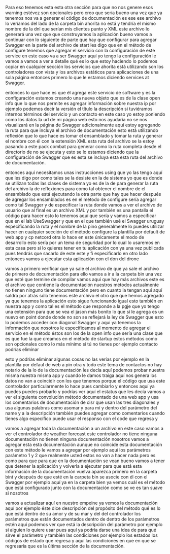 Para eso tenemos esta esta otra sección para que no nos genere esos warning estévez son opcionales pero creo que sería bueno una vez que ya tenemos nos va a generar el código de documentación es ese ese archivo lo veríamos del lado de la carpeta bin ahorita no está y tendría el mismo nombre de la dnl que serían mis clientes punto y XML este archivo lo generará una vez que que construyamos la aplicación bueno vamos a continuar con lo siguiente de parte que hay que configurar para agregar Swagger en la parte del archivo de start les digo que en el método de configure tenemos que agregar el servicio con la configuración de este service en este caso va a ser Swagger aquí yo tengo la configuración le vamos a vamos a ver a detalle qué es lo que estoy haciendo lo podemos copiar en cualquier sección los servicios que ahorita está utilizando son los controladores con vista y los archivos estáticos para aplicaciones de una sola página entonces primero lo que le estamos diciendo services at Swagger.

entonces lo que hace es que él agrega este servicio de software y es la configuración estamos creando una nueva objeto que es de la clase open info que lo que nos permite es agregar información sobre nuestra ip por ejemplo podemos decir la versión el título la descripción si tuviéramos internos términos del servicio y un contacto en este caso yo estoy poniendo como los datos la url de mi página web esto nos ayudaría no se nos visualizará en la página de Swagger adicionalmente aquí estoy agregando la ruta para que incluya el archivo de documentación esto está utilizando reflexión que lo que hace es tomar el ensamblado y tomar la ruta y generar el nombre con él con la extensión XML esta ruta del archivo se la estoy pasando a este pack combat para generar como la ruta completa desde el directorio de no se ejecuta y esto se lo estamos diciendo que la configuración de Swagger que es esta se incluya esta esta ruta del archivo de documentación.
 
entonces aquí necesitamos unas instrucciones using que yo las tengo aquí que les digo por como tales se la desiste en la de sistema yo que es donde se utilizan todas las clases de sistema yo es de la de para generar la ruta del archivo la de reflexiones para como tal obtener el nombre de el ensamblado que está ejecutando la otra parte que hay que hacer después de agregar los ensamblados es en el método de configure sería agregar como tal Swagger y de especificar la ruta donde vamos a ver el archivo de usuario que al final es un archivo XML y por también es una pantalla el código para hacer esto lo tenemos aquí que sería y vamos a especificar que en el lab UseSwagger y que en el que también usé el Swagger uruguay especificando la ruta y el nombre de la pino generalmente lo puedes utilizar hacer en cualquier sección de el método configure la plantilla por default de web app y cp netcord otra lo hace en este únicamente el modo de desarrollo esto sería por un tema de seguridad por lo cual lo usaremos en esta casa pero si lo quieres tener en tu aplicación con ya una vez publicada pues tendrás que sacarlo de este este y fi especificarlo en otro lado entonces vamos a ejecutar esta aplicación con el don del drone 

vamos a primero verificar que ya sale el archivo de que ya sale el archivo de primero de documentación para ello vamos a ir a la carpeta bin una vez que esté que termine de compilar vamos aquí que hay más archivos este es el archivo que contiene la documentación nuestros métodos actualmente no tienen ninguno tiene documentación pero en cuanto la tengan aquí aquí saldrá por atrás sólo tenemos este archivo el otro que que hemos agregado ya que tenemos la aplicación esto sigue funcionando igual esto también en nuestra app y como tal es el método que responde a la pgje que yo tengo una extensión para que se vea el jason más bonito lo que sí le agrega es un nuevo en point donde donde no son se reflejará la ley de Swagger que esto lo podemos acceder con diagonal Swagger y aquí ya tenemos la información que nosotros le especificamos al momento de agregar el servicio en el método éstos son los de la open info que sería una clase que es que fue la que creamos en el método de startup estos métodos como son opcionales como lo más mínimo si tú no tienes por ejemplo contacto podrías eliminar 

esto y podrías eliminar algunas cosas no las verías por ejemplo en la plantilla por defaul de web a pin otra y todo este tema de contactos no hay notarlo de la lo de la documentación les decía aquí podemos probar nuestra misma nuestra misma app y cuando le damos traiga aquí nos genera los datos no van a coincidir con los que tenemos porque el código que usa este controlador particularmente lo hace pues cambiarlo y entonces aquí ya puedes puedes probarlo y podrías ver aquí el estatus que les decía vamos a ver el siguiente convolución método documentado de una web app y usa los comentarios de documentación de cisr que usan las tres diagonales y usa algunas palabras como asomar y para mí y dentro del parámetro del name y a la descripción también puedes agregar como comentarios cuando tienes algo específico puede usar el responso con el code que regresa y 

vamos a agregar toda la documentación a un archivo en este caso vamos a ver el controlador de weather forecast este controlador no tiene ninguna documentación no tienen ninguna documentación nosotros vamos a agregar esta esta documentación aunque no coincide esta documentación con este método le vamos a agregar por ejemplo aquí los parámetros parámetro 1 y 2 que realmente usted estos no van a hacer nada pero es como para que para que en la documentación se vean bueno vamos a tener que detener la aplicación y volverla a ejecutar para que está esta información de la documentación vuelva aparezca primero en la carpeta bint y después de que esté en la carpeta bin se asocie con él con el Swagger por ejemplo aquí ya en la carpeta bien ya vemos cuál es el método que está configurado junto con la documentación como se ve es tan suave si nosotros 

vamos a actualizar aquí en nuestro empeine ya vemos la documentación aquí por ejemplo éste dice descripción del propósito del método qué es lo que está dentro de su amor y de su mar y del del controlador los parámetros que están documentados dentro de dentro de los parámetros estén aquí podemos ver que está la descripción del parámetro por ejemplo si alguien lo quiere usar pues aquí ya podría darse una idea de para qué sirve el parámetro y también las condiciones por ejemplo los estados los códigos de estado que regresa y aquí las condiciones en que en que se regresaría que es la última sección de la documentación.
